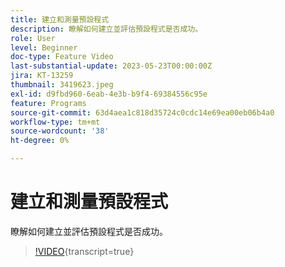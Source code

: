 ```yaml
---
title: 建立和測量預設程式
description: 瞭解如何建立並評估預設程式是否成功。
role: User
level: Beginner
doc-type: Feature Video
last-substantial-update: 2023-05-23T00:00:00Z
jira: KT-13259
thumbnail: 3419623.jpeg
exl-id: d9fbd960-6eab-4e3b-b9f4-69384556c95e
feature: Programs
source-git-commit: 63d4aea1c818d35724c0cdc14e69ea00eb06b4a0
workflow-type: tm+mt
source-wordcount: '38'
ht-degree: 0%

---
```



# 建立和測量預設程式

瞭解如何建立並評估預設程式是否成功。

>[!VIDEO](https://video.tv.adobe.com/v/3419623/?learn=on){transcript=true}
